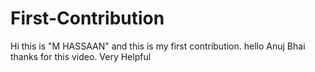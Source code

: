 # First-Contribution
Hi this is "M HASSAAN" and this is my first contribution.
hello Anuj Bhai thanks for this video. Very Helpful
